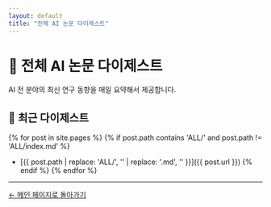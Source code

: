 ```yaml
---
layout: default
title: "전체 AI 논문 다이제스트"
---
```


# 🔬 전체 AI 논문 다이제스트

AI 전 분야의 최신 연구 동향을 매일 요약해서 제공합니다.

## 📅 최근 다이제스트

{% for post in site.pages %}
  {% if post.path contains 'ALL/' and post.path != 'ALL/index.md' %}
- [{{ post.path | replace: 'ALL/', '' | replace: '.md', '' }}]({{ post.url }})
  {% endif %}
{% endfor %}

---

[← 메인 페이지로 돌아가기](../)
